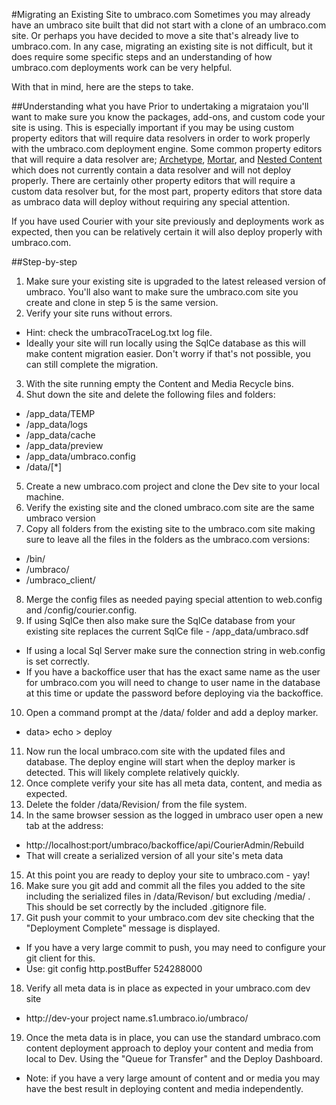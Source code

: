 #Migrating an Existing Site to umbraco.com
Sometimes you may already have an umbraco site built that did not start with a clone of an umbraco.com site.  Or perhaps you have decided to move a site that's already live to umbraco.com.  In any case, migrating an existing site is not difficult, but it does require some specific steps and an understanding of how umbraco.com deployments work can be very helpful.

With that in mind, here are the steps to take.

##Understanding what you have
Prior to undertaking a migrataion you'll want to make sure you know the packages, add-ons, and custom code your site is using.  This is especially important if you may be using custom property editors that will require data resolvers in order to work properly with the umbraco.com deployment engine.  Some common property editors that will require a data resolver are; [Archetype](https://github.com/leekelleher/Archetype.Courier), [Mortar](https://github.com/leekelleher/umbraco-mortar/tree/develop/Src/Our.Umbraco.Mortar.Courier), and [Nested Content](https://github.com/leekelleher/umbraco-nested-content) which does not currently contain a data resolver and will not deploy properly.  There are certainly other property editors that will require a custom data resolver but, for the most part, property editors that store data as umbraco data will deploy without requiring any special attention.

If you have used Courier with your site previously and deployments work as expected, then you can be relatively certain it will also deploy properly with umbraco.com.

##Step-by-step
1. Make sure your existing site is upgraded to the latest released version of umbraco.  You'll also want to make sure the umbraco.com site you create and clone in step 5 is the same version.
2. Verify your site runs without errors.  
  * Hint: check the umbracoTraceLog.txt log file.
  * Ideally your site will run locally using the SqlCe database as this will make content migration easier.  Don't worry if that's not possible, you can still complete the migration.
3. With the site running empty the Content and Media Recycle bins.
4. Shut down the site and delete the following files and folders:
  * /app_data/TEMP
  * /app_data/logs
  * /app_data/cache
  * /app_data/preview
  * /app_data/umbraco.config
  * /data/[*]
5. Create a new umbraco.com project and clone the Dev site to your local machine.
6. Verify the existing site and the cloned umbraco.com site are the same umbraco version
7. Copy all folders from the existing site to the umbraco.com site making sure to leave all the files in the folders as the umbraco.com versions:
  * /bin/
  * /umbraco/
  * /umbraco_client/ 
8. Merge the config files as needed paying special attention to web.config and /config/courier.config. 
9. If using SqlCe then also make sure the SqlCe database from your existing site replaces the current SqlCe file - /app_data/umbraco.sdf
  * If using a local Sql Server make sure the connection string in web.config is set correctly.
  * If you have a backoffice user that has the exact same name as the user for umbraco.com you will need to change to user name in the database at this time or update the password before deploying via the backoffice.
10. Open a command prompt at the /data/ folder and add a deploy marker.
  * data> echo > deploy
11. Now run the local umbraco.com site with the updated files and database.  The deploy engine will start when the deploy marker is detected.  This will likely complete relatively quickly.
12. Once complete verify your site has all meta data, content, and media as expected.
13. Delete the folder /data/Revision/ from the file system.  
14. In the same browser session as the logged in umbraco user open a new tab at the address:  
  * http://localhost:port/umbraco/backoffice/api/CourierAdmin/Rebuild
  * That will create a serialized version of all your site's meta data
15. At this point you are ready to deploy your site to umbraco.com - yay!
16. Make sure you git add and commit all the files you added to the site including the serialized files in /data/Revison/ but excluding /media/ .  This should be set correctly by the included .gitignore file.
17. Git push your commit to your umbraco.com dev site checking that the "Deployment Complete" message is displayed.
  * If you have a very large commit to push, you may need to configure your git client for this.  
  * Use: git config http.postBuffer 524288000
18. Verify all meta data is in place as expected in your umbraco.com dev site
  * http://dev-your project name.s1.umbraco.io/umbraco/
19. Once the meta data is in place, you can use the standard umbraco.com content deployment approach to deploy your content and media from local to Dev.  Using the "Queue for Transfer" and the Deploy Dashboard.
  * Note: if you have a very large amount of content and or media you may have the best result in deploying content and media independently.